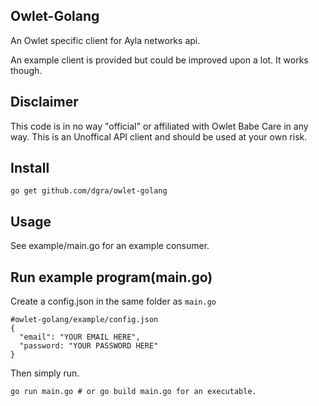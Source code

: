 ## Owlet-Golang
An Owlet specific client for Ayla networks api.

An example client is provided but could be improved upon a lot. It works though.

## Disclaimer
This code is in no way "official" or affiliated with Owlet Babe Care in any way. This is an Unoffical API client and should be used at your own risk.

## Install
```
go get github.com/dgra/owlet-golang
```

## Usage
See example/main.go for an example consumer.

## Run example program(main.go)
Create a config.json in the same folder as `main.go`
```
#owlet-golang/example/config.json
{
  "email": "YOUR EMAIL HERE",
  "password: "YOUR PASSWORD HERE"
}
```
Then simply run.
```
go run main.go # or go build main.go for an executable.
```
